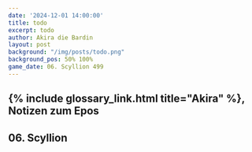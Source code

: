 ```yaml
---
date: '2024-12-01 14:00:00'
title: todo
excerpt: todo
author: Akira die Bardin
layout: post
background: "/img/posts/todo.png"
background_pos: 50% 100%
game_date: 06. Scyllion 499
---
```


## {% include glossary_link.html title="Akira" %}, Notizen zum Epos

## 06. Scyllion



<!--Die Gegner sind viele, der Kampf ist noch nicht vorbei. Nach den Scharmützeln kommt nun das Unausweichliche. Tentakel klammern sich an den Sockel vom Koloss von Mytros, und ein Drache ohne Flügel klammert sich an die Tentakel. In der Ferne ist die Siluette von Sydon zu erkennen. Ikarus wurde von Acastus wieder angestachelt, und sorgt nun im Nobelviertel für verwüstung.-->


<!--
star: ha-ha Gaius.
wish: guter gaius loot

1x Würfel 1 (alle legendary abilities sind deaktiviert in dem zug)
1x von Euria: lvl 4 sleep (https://www.dndbeyond.com/spells/2254-sleep - 11d8 HP, average 50)


## Combat manual
Blessed

* Action:
  * AOE: Hauntin Phalanx
  * 2 ttacks
    * IF HIT:  spectral warrior (every time)
    * IF HIT: Stun attempt
  * Spell: Spirit guardian
  * Heal 1d8 +4
  * Use item: Power word stun
  * (Divine blessing; ever 7 days)
* Bonus:
  * Dodge + Hit die regain
  * Two unarmed strikes
* Reaction:
  * Shell of the dragon turtle
* Take damage
  * Evasion: Dex save -> half damage
* Anti
  * 3x attack
  * OR: 1x breath acid line
  * OR: 1x breath slowing cone
* Enemy nearby Start of turn
  * Spirit guardian: check

  
Character highlights:
## Tiameia
## Kapiosallos
## Bexos
## Timos
-->
